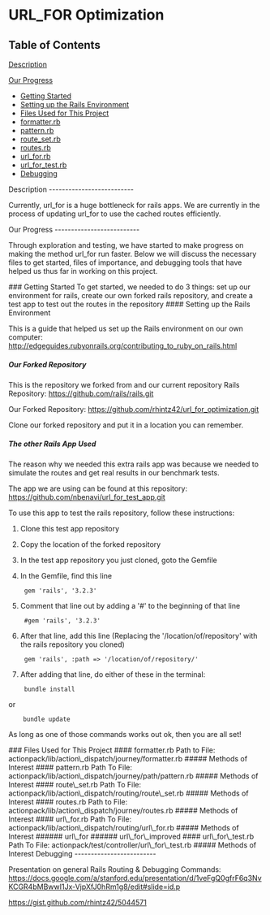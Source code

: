 URL\_FOR Optimization
=====================

Table of Contents
--------------------------
[Description](#description)

[Our Progress](#our_progress)
* [Getting Started](#getting_started)
 * [Setting up the Rails Environment](#setting_up_the_rails_environment)
* [Files Used for This Project](#files_used_for_this_project)
 * [formatter.rb](#formatter.rb)
 * [pattern.rb](#pattern.rb)
 * [route\_set.rb](#route_set.rb)
 * [routes.rb](#routes.rb)
 * [url\_for.rb](#url_for.rb)
 * [url\_for\_test.rb](#url_for_test.rb)
* [Debugging](#debugging)

<a name="description" />
Description
--------------------------

Currently, url\_for is a huge bottleneck for rails apps.
We are currently in the process of updating url\_for to use the cached routes efficiently.

<a name="progress" />
Our Progress
--------------------------

Through exploration and testing, we have started to make progress on making the method url\_for run faster.
Below we will discuss the necessary files to get started, files of importance, and debugging tools that have helped us thus far in working on this project.

<a name="getting_started" />
### Getting Started
To get started, we needed to do 3 things:
set up our environment for rails,
create our own forked rails repository,
and create a test app to test out the routes in the repository




<a name="setting_up_the_rails_environment" />
#### Setting up the Rails Environment

This is a guide that helped us set up the Rails environment on our own computer: http://edgeguides.rubyonrails.org/contributing_to_ruby_on_rails.html




##### Our Forked Repository
This is the repository we forked from and our current repository
Rails Repository: https://github.com/rails/rails.git

Our Forked Repository: https://github.com/rhintz42/url_for_optimization.git

Clone our forked repository and put it in a location you can remember.




##### The other Rails App Used
The reason why we needed this extra rails app was because we needed to simulate the routes and get real results in our benchmark tests.

The app we are using can be found at this repository: https://github.com/nbenavi/url_for_test_app.git

To use this app to test the rails repository, follow these instructions:

1. Clone this test app repository
2. Copy the location of the forked repository
3. In the test app repository you just cloned, goto the Gemfile
4. In the Gemfile, find this line

		gem 'rails', '3.2.3'

5. Comment that line out by adding a '#' to the beginning of that line

		#gem 'rails', '3.2.3'

6. After that line, add this line (Replacing the '/location/of/repository' with the rails repository you cloned)
		
		gem 'rails', :path => '/location/of/repository/'

7. After adding that line, do either of these in the terminal:

		bundle install

or

		bundle update

As long as one of those commands works out ok, then you are all set!




<a name="files_used_for_this_project" />
### Files Used for This Project

<a name="formatter.rb" />
#### formatter.rb
Path to File: actionpack/lib/action\_dispatch/journey/formatter.rb
##### Methods of Interest

<a name="pattern.rb" />
#### pattern.rb
Path To File: actionpack/lib/action\_dispatch/journey/path/pattern.rb
##### Methods of Interest

<a name="route_set.rb" />
#### route\_set.rb
Path To File: actionpack/lib/action\_dispatch/routing/route\_set.rb
##### Methods of Interest

<a name="routes.rb" />
#### routes.rb
Path to File: actionpack/lib/action\_dispatch/journey/routes.rb
##### Methods of Interest

<a name="url_for.rb" />
#### url\_for.rb
Path To File: actionpack/lib/action\_dispatch/routing/url\_for.rb
##### Methods of Interest
###### url\_for
###### url\_for\_improved

<a name="url_for_test.rb" />
#### url\_for\_test.rb
Path To File: actionpack/test/controller/url\_for\_test.rb
##### Methods of Interest



<a name="debugging" />
Debugging
-------------------------

Presentation on general Rails Routing & Debugging Commands:
https://docs.google.com/a/stanford.edu/presentation/d/1veFgQ0gfrF6q3NvKCGR4bMBwwI1Jx-VjpXfJ0hRm1g8/edit#slide=id.p

https://gist.github.com/rhintz42/5044571

